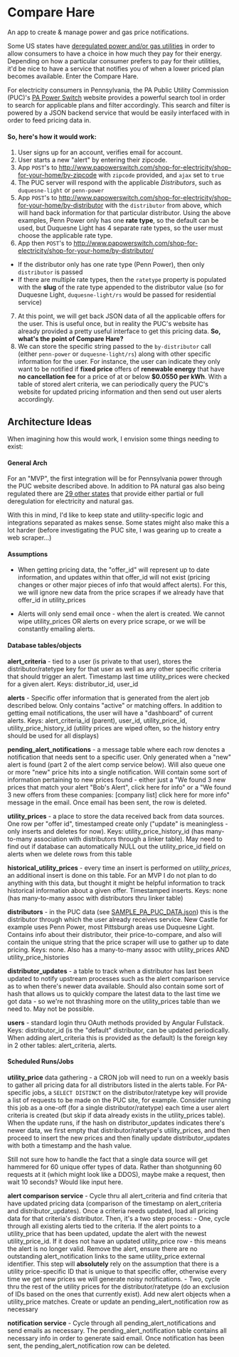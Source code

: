 # Compare Hare
An app to create &amp; manage power and gas price notifications.

Some US states have [deregulated power and/or gas utilities](http://www.deregulationofenergy.org/) in order to allow consumers to have a choice in how much they pay for their energy. Depending on how a particular consumer prefers to pay for their utilities, it'd be nice to have a service that notifies you of when a lower priced plan becomes available. Enter the Compare Hare.

For electricity consumers in Pennsylvania, the PA Public Utility Commission (PUC)'s [PA Power Switch](http://www.papowerswitch.com/) website provides a powerful search tool in order to search for applicable plans and filter accordingly. This search and filter is powered by a JSON backend service that would be easily interfaced with in order to feed pricing data in.

#### So, here's how it would work:

1. User signs up for an account, verifies email for account.
2. User starts a new "alert" by entering their zipcode.
3. App `POST`'s to http://www.papowerswitch.com/shop-for-electricity/shop-for-your-home/by-zipcode with `zipcode` provided, and `ajax` set to `true`
4. The PUC server will respond with the applicable *Distributors*, such as `duquesne-light` or `penn-power`
5. App `POST`'s to http://www.papowerswitch.com/shop-for-electricity/shop-for-your-home/by-distributor with the `distributor` from above, which will hand back information for that particular distributor. Using the above examples, Penn Power only has one **rate type**, so the default can be used, but Duquesne Light has 4 separate rate types, so the user must choose the applicable rate type.
6. App then `POST`'s to http://www.papowerswitch.com/shop-for-electricity/shop-for-your-home/by-distributor/ 
  - If the distributor only has one rate type (Penn Power), then only `distributor` is passed
  - If there are multiple rate types, then the `ratetype` property is populated with the **slug** of the rate type appended to the distributor value (so for Duquesne Light, `duquesne-light/rs` would be passed for residential service)
7. At this point, we will get back JSON data of all the applicable offers for the user. This is useful once, but in reality the PUC's website has already provided a pretty useful interface to get this pricing data. **So, what's the point of Compare Hare?**
8. We can store the specific string passed to the `by-distributor` call (either `penn-power` or `duquesne-light/rs`) along with other specific information for the user. For instance, the user can indicate they only want to be notified if **fixed price** offers of **renewable energy** that have **no cancellation fee** for a price of at or below **$0.0550 per kWh**. With a table of stored alert criteria, we can periodically query the PUC's website for updated pricing information and then send out user alerts accordingly.

## Architecture Ideas
When imagining how this would work, I envision some things needing to exist:

#### General Arch

For an "MVP", the first integration will be for Pennsylvania power through the PUC website described above. In addition to PA natural gas also being regulated there are [29 other states](http://www.alliedpowerservices.com/deregulated-states.shtml) that provide either partial or full deregulation for electricity and natural gas.

With this in mind, I'd like to keep state and utility-specific logic and integrations separated as makes sense. Some states might also make this a lot harder (before investigating the PUC site, I was gearing up to create a web scraper...)

#### Assumptions

- When getting pricing data, the "offer_id" will represent up to date information, and updates within that offer_id will not exist (pricing changes or other major pieces of info that would affect alerts). For this, we will ignore new data from the price scrapes if we already have that offer_id in utility_prices

- Alerts will only send email once - when the alert is created. We cannot wipe utility_prices OR alerts on every price scrape, or we will be constantly emailing alerts.

#### Database tables/objects

**alert_criteria** - tied to a user (is private to that user), stores the distributor/ratetype key for that user as well as any other specific criteria that should trigger an alert. Timestamp last time utility_prices were checked for a given alert. Keys: distributor_id, user_id

**alerts** - Specific offer information that is generated from the alert job described below. Only contains "active" or matching offers. In addition to getting email notifications, the user will have a "dashboard" of current alerts. Keys: alert_criteria_id (parent), user_id, utility_price_id, utility_price_history_id (utility prices are wiped often, so the history entry should be used for all displays)

**pending_alert_notifications** - a message table where each row denotes a notification that needs sent to a specific user. Only generated when a "new" alert is found (part 2 of the alert comp service below). Will also queue one or more "new" price hits into a single notification. Will contain some sort of information pertaining to new prices found - either just a "We found 3 new prices that match your alert "Bob's Alert", click here for info" or a "We found 3 new offers from these companies: [company list] click here for more info" message in the email. Once email has been sent, the row is deleted.

**utility_prices** - a place to store the data received back from data sources. One row per "offer id", timestamped create only ("update" is meaningless - only inserts and deletes for now). Keys: utility_price_history_id (has many-to-many association with distributors through a linker table). May need to find out if database can automatically NULL out the utility_price_id field on alerts when we delete rows from this table

**historical_utility_prices** - every time an insert is performed on *utility_prices*, an additional insert is done on this table. For an MVP I do not plan to do anything with this data, but thought it might be helpful information to track historical information about a given offer. Timestamped inserts. Keys: none (has many-to-many assoc with distributors thru linker table)

**distributors** - in the PUC data (see [SAMPLE_PA_PUC_DATA.json](SAMPLE_PA_PUC_DATA.json)) this is the distributor through which the user already receives service. New Castle for example uses Penn Power, most Pittsburgh areas use Duquesne Light. Contains info about their distributor, their price-to-compare, and also will contain the unique string that the price scraper will use to gather up to date pricing. Keys: none. Also has a many-to-many assoc with utility_prices AND utility_price_histories

**distributor_updates** - a table to track when a distributor has last been updated to notify upstream processes such as the alert comparison service as to when there's newer data available. Should also contain some sort of hash that allows us to quickly compare the latest data to the last time we got data - so we're not thrashing more on the utility_prices table than we need to. May not be possible.

**users** - standard login thru OAuth methods provided by Angular Fullstack. Keys: distributor_id (is the "default" distributor, can be updated periodically. When adding alert_criteria this is provided as the default) Is the foreign key in 2 other tables: alert_criteria, alerts.



#### Scheduled Runs/Jobs

**utility_price** data gathering - a CRON job will need to run on a weekly basis to gather all pricing data for all distributors listed in the alerts table. For PA-specific jobs, a `SELECT DISTINCT` on the distributor/ratetype key will provide a list of requests to be made on the PUC site, for example. Consider running this job as a one-off (for a single distributor/ratetype) each time a user alert criteria is created (but skip if data already exists in the utility_prices table). When the update runs, if the hash on distributor_updates indicates there's newer data, we first empty that distributor/ratetype's utility_prices, and then proceed to insert the new prices and then finally update distributor_updates with both a timestamp and the hash value.

Still not sure how to handle the fact that a single data source will get hammered for 60 unique offer types of data. Rather than shotgunning 60 requests at it (which might look like a DDOS), maybe make a request, then wait 10 seconds? Would like input here.

**alert comparison service** - Cycle thru all alert_criteria and find criteria that have updated pricing data (comparison of the timestamp on alert_criteria and distributor_updates). Once a criteria needs updated, load all pricing data for that criteria's distributor. Then, it's a two step process:
    - One, cycle through all existing alerts tied to the criteria. If the alert points to a utility_price that has been updated, update the alert with the newest utility_price_id. If it does not have an updated utility_price row - this means the alert is no longer valid. Remove the alert, ensure there are no outstanding alert_notification links to the same utility_price external identifier. This step will **absolutely** rely on the assumption that there is a utility price-specific ID that is unique to that specific offer, otherwise every time we get new prices we will generate noisy notifications.
    - Two, cycle thru the rest of the utility prices for the distributor/ratetype (do an exclusion of IDs based on the ones that currently exist). Add new alert objects when a utility_price matches. Create or update an pending_alert_notification row as necessary

**notification service** - Cycle through all pending_alert_notifications and send emails as necessary. The pending_alert_notification table contains all necessary info in order to generate said email. Once notification has been sent, the pending_alert_notification row can be deleted.